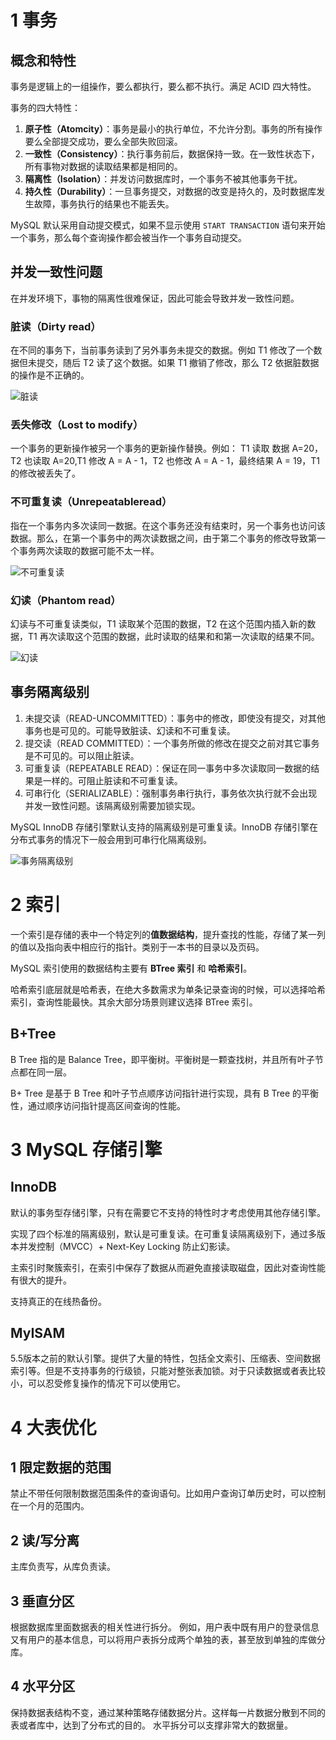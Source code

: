 # 1 事务
## 概念和特性
事务是逻辑上的一组操作，要么都执行，要么都不执行。满足 ACID 四大特性。

事务的四大特性：
1. **原子性（Atomcity）**：事务是最小的执行单位，不允许分割。事务的所有操作要么全部提交成功，要么全部失败回滚。
2. **一致性（Consistency）**：执行事务前后，数据保持一致。在一致性状态下，所有事物对数据的读取结果都是相同的。
3. **隔离性（Isolation）**：并发访问数据库时，一个事务不被其他事务干扰。
4. **持久性（Durability）**：一旦事务提交，对数据的改变是持久的，及时数据库发生故障，事务执行的结果也不能丢失。

MySQL 默认采用自动提交模式，如果不显示使用 `START TRANSACTION` 语句来开始一个事务，那么每个查询操作都会被当作一个事务自动提交。
## 并发一致性问题
在并发环境下，事物的隔离性很难保证，因此可能会导致并发一致性问题。
### 脏读（Dirty read）
在不同的事务下，当前事务读到了另外事务未提交的数据。例如 T1 修改了一个数据但未提交，随后 T2 读了这个数据。如果 T1 撤销了修改，那么 T2 依据脏数据的操作是不正确的。

![](pic/脏读示例.png "脏读")

### 丢失修改（Lost to modify）
一个事务的更新操作被另一个事务的更新操作替换。例如： T1 读取 数据 A=20，T2 也读取 A=20,T1 修改 A = A - 1，T2 也修改 A = A - 1，最终结果 A = 19，T1 的修改被丢失了。

### 不可重复读（Unrepeatableread）
指在一个事务内多次读同一数据。在这个事务还没有结束时，另一个事务也访问该数据。那么，在第一个事务中的两次读数据之间，由于第二个事务的修改导致第一个事务两次读取的数据可能不太一样。

![](pic/不可重复读.png "不可重复读")

### 幻读（Phantom read）
幻读与不可重复读类似，T1 读取某个范围的数据，T2 在这个范围内插入新的数据，T1 再次读取这个范围的数据，此时读取的结果和和第一次读取的结果不同。

![](pic/幻读.png "幻读")

## 事务隔离级别
1. 未提交读（READ-UNCOMMITTED）：事务中的修改，即使没有提交，对其他事务也是可见的。可能导致脏读、幻读和不可重复读。
2. 提交读（READ COMMITTED）：一个事务所做的修改在提交之前对其它事务是不可见的。可以阻止脏读。
3. 可重复读（REPEATABLE READ）：保证在同一事务中多次读取同一数据的结果是一样的。可阻止脏读和不可重复读。
4. 可串行化（SERIALIZABLE）：强制事务串行执行，事务依次执行就不会出现并发一致性问题。该隔离级别需要加锁实现。

MySQL InnoDB 存储引擎默认支持的隔离级别是可重复读。InnoDB 存储引擎在分布式事务的情况下一般会用到可串行化隔离级别。

![](pic/事务隔离级别.png "事务隔离级别")

# 2 索引
一个索引是存储的表中一个特定列的**值数据结构**，提升查找的性能，存储了某一列的值以及指向表中相应行的指针。类别于一本书的目录以及页码。

MySQL 索引使用的数据结构主要有 **BTree 索引** 和 **哈希索引**。

哈希索引底层就是哈希表，在绝大多数需求为单条记录查询的时候，可以选择哈希索引，查询性能最快。其余大部分场景则建议选择 BTree 索引。
## B+Tree
B Tree 指的是 Balance Tree，即平衡树。平衡树是一颗查找树，并且所有叶子节点都在同一层。

B+ Tree 是基于 B Tree 和叶子节点顺序访问指针进行实现，具有 B Tree 的平衡性，通过顺序访问指针提高区间查询的性能。

# 3 MySQL 存储引擎
## InnoDB
默认的事务型存储引擎，只有在需要它不支持的特性时才考虑使用其他存储引擎。

实现了四个标准的隔离级别，默认是可重复读。在可重复读隔离级别下，通过多版本并发控制（MVCC）+ Next-Key Locking 防止幻影读。

主索引时聚簇索引，在索引中保存了数据从而避免直接读取磁盘，因此对查询性能有很大的提升。

支持真正的在线热备份。

## MyISAM
5.5版本之前的默认引擎。提供了大量的特性，包括全文索引、压缩表、空间数据索引等。但是不支持事务的行级锁，只能对整张表加锁。对于只读数据或者表比较小，可以忍受修复操作的情况下可以使用它。

# 4 大表优化
## 1 限定数据的范围
禁止不带任何限制数据范围条件的查询语句。比如用户查询订单历史时，可以控制在一个月的范围内。

## 2 读/写分离
主库负责写，从库负责读。

## 3 垂直分区
根据数据库里面数据表的相关性进行拆分。 例如，用户表中既有用户的登录信息又有用户的基本信息，可以将用户表拆分成两个单独的表，甚至放到单独的库做分库。

## 4 水平分区
保持数据表结构不变，通过某种策略存储数据分片。这样每一片数据分散到不同的表或者库中，达到了分布式的目的。 水平拆分可以支撑非常大的数据量。